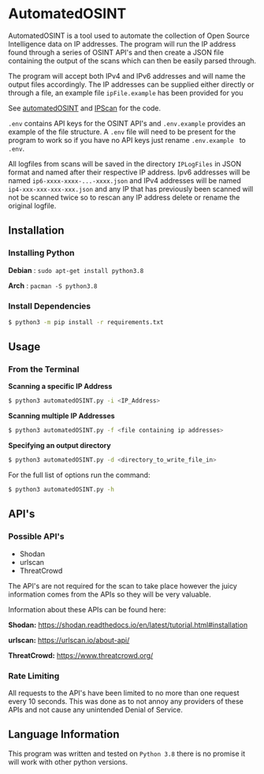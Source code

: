 # AutomatedOSINT

AutomatedOSINT is a tool used to automate the collection of Open Source Intelligence data on IP addresses. The program will  run the IP address found through a series of OSINT API's and then create a JSON file containing the output of the scans which can then be easily parsed through.

The program will accept both IPv4 and IPv6 addresses and will name the output files accordingly. The IP addresses can be supplied either directly or through a file, an example file `ipFile.example` has been provided for you

See [automatedOSINT](./automatedOSINT.py) and [IPScan](./IPScan.py) for the code.

`.env` contains API keys for the OSINT API's and `.env.example` provides an example of the file
structure. A `.env` file will need to be present for the program to work so if you have no API keys just rename `.env.example ` to `.env`.

All logfiles from scans will be saved in the directory `IPLogFiles` in JSON format and named after their respective IP address. Ipv6 addresses will be named `ip6-xxxx-xxxx-...-xxxx.json` and IPv4 addresses will be named `ip4-xxx-xxx-xxx-xxx.json` and any IP that has previously been scanned will not be scanned twice so to rescan any IP address delete or rename the original logfile.



## Installation

### Installing Python

**Debian** : `sudo apt-get install python3.8`

**Arch** : `pacman -S python3.8`	



### Install Dependencies

```bash
$ python3 -m pip install -r requirements.txt
```



## Usage

### From the Terminal

**Scanning a specific IP Address**

```bash
$ python3 automatedOSINT.py -i <IP_Address>
```

**Scanning multiple IP Addresses**

```bash
$ python3 automatedOSINT.py -f <file containing ip addresses>
```

**Specifying an output directory**
```bash
$ python3 automatedOSINT.py -d <directory_to_write_file_in>
```

For the full list of options run the command:

```bash
$ python3 automatedOSINT.py -h
```



## API's

### Possible API's

- Shodan
- urlscan
- ThreatCrowd

The API's are not required for the scan to take place however the juicy information comes from the APIs so they will be very valuable.

Information about these APIs can be found here:

**Shodan:** https://shodan.readthedocs.io/en/latest/tutorial.html#installation

**urlscan:** https://urlscan.io/about-api/

**ThreatCrowd:** https://www.threatcrowd.org/

### Rate Limiting

All requests to the API's have been limited to no more than one request every 10 seconds. This was done as to not annoy any providers of these APIs and not cause any unintended Denial of Service.

## Language Information

This program was written and tested on `Python 3.8` there is no promise it will work with other python versions.
